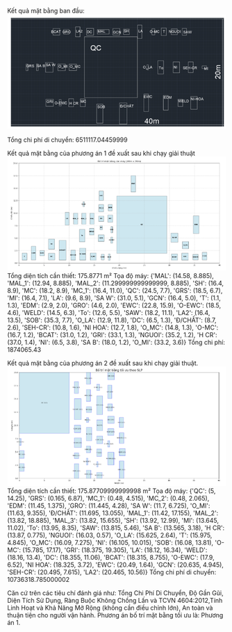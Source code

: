 Kết quả mặt bằng ban đầu:
![image alt](https://github.com/cbungvu963/Facility-Planning/blob/da06b4b50f4f306c7a12a19eef906601fe2c1036/Previous_Layout.png)

Tổng chi phí di chuyển: 6511117.04459999



Kết quả mặt bằng của phương án 1 đề xuất sau khi chạy giải thuật
![image alt](https://github.com/cbungvu963/Facility-Planning/blob/9aefa14a408d9fa9e286f51b989fc014bc659726/K%E1%BA%BFt%20qu%E1%BA%A3%20m%E1%BA%B7t%20b%E1%BA%B1ng%20c%E1%BB%A7a%20ph%C6%B0%C6%A1ng%20%C3%A1n%201%20%C4%91%E1%BB%81%20xu%E1%BA%A5t%20sau%20khi%20ch%E1%BA%A1y%20gi%E1%BA%A3i%20thu%E1%BA%ADt.png)
Tổng diện tích cần thiết: 175.8771 m²
Tọa độ máy: {'MAL': (14.58, 8.885), 'MAL_1': (12.94, 8.885), 'MAL_2': (11.299999999999999, 8.885), 'SH': (16.4, 8.9), 'MC': (18.2, 8.9), 'MC_1': (16.4, 11.0), 'QC': (24.5, 7.7), 'GRS': (18.5, 6.7), 'MI': (16.4, 7.1), 'LA': (9.6, 8.9), 'SA W': (31.0, 5.1), 'GCN': (16.4, 5.0), 'T': (1.1, 1.3), 'EDM': (2.9, 2.0), 'GRO': (4.6, 2.0), 'EWC': (22.8, 15.9), 'O-EWC': (18.5, 4.6), 'WELD': (14.5, 6.3), 'To': (12.6, 5.5), 'SAW': (18.2, 11.1), 'LA2': (16.4, 13.5), 'SOB': (35.3, 7.7), 'O_LA': (12.9, 11.8), 'DC': (6.5, 1.3), 'Đ/CHẤT': (8.7, 2.6), 'SEH-CR': (10.8, 1.6), 'NI HOA': (12.7, 1.8), 'O_MC': (14.8, 1.3), 'O-MC': (16.7, 1.2), 'BCAT': (31.0, 1.2), 'GRI': (33.1, 1.3), 'NGUOI': (35.2, 1.2), 'H CR': (37.0, 1.4), 'NI': (6.5, 3.8), 'SA B': (18.0, 1.2), 'O_MI': (33.2, 3.6)}
Tổng chi phí: 1874065.43


Kết quả mặt bằng của phương án 2 đề xuất sau khi chạy giải thuật.
![image alt](https://github.com/cbungvu963/Facility-Planning/blob/da06b4b50f4f306c7a12a19eef906601fe2c1036/K%E1%BA%BFt%20qu%E1%BA%A3%20m%E1%BA%B7t%20b%E1%BA%B1ng%20c%E1%BB%A7a%20ph%C6%B0%C6%A1ng%20%C3%A1n%202%20%C4%91%E1%BB%81%20xu%E1%BA%A5t%20sau%20khi%20ch%E1%BA%A1y%20gi%E1%BA%A3i%20thu%E1%BA%ADt..png)
Tổng diện tích cần thiết: 175.87709999999998 m²
Tọa độ máy: {'QC': (5, 14.25), 'GRS': (0.165, 6.87), 'MC_1': (0.48, 4.515), 'MC_2': (0.48, 2.065), 'EDM': (11.45, 1.375), 'GRO': (11.445, 4.28), 'SA W': (11.7, 6.725), 'O_MI': (11.63, 9.355), 'Đ/CHẤT': (11.695, 13.055), 'MAL_1': (11.42, 17.155), 'MAL_2': (13.82, 18.885), 'MAL_3': (13.82, 15.655), 'SH': (13.92, 12.99), 'MI': (13.645, 11.02), 'To': (13.95, 8.35), 'SAW': (13.815, 5.46), 'SA B': (13.565, 3.18), 'H CR': (13.87, 0.775), 'NGUOI': (16.03, 0.57), 'O_LA': (15.625, 2.64), 'T': (15.975, 4.845), 'O_MC': (16.09, 7.275), 'NI': (16.105, 10.015), 'SOB': (16.08, 13.81), 'O-MC': (15.785, 17.17), 'GRI': (18.375, 19.305), 'LA': (18.12, 16.34), 'WELD': (18.16, 13.4), 'DC': (18.355, 11.06), 'BCAT': (18.315, 8.755), 'O-EWC': (17.9, 6.52), 'NI HOA': (18.325, 3.72), 'EWC': (20.49, 1.64), 'GCN': (20.635, 4.945), 'SEH-CR': (20.495, 7.615), 'LA2': (20.465, 10.56)}
Tổng chi phí di chuyển: 10736318.785000002

Căn cứ trên các tiêu chí đánh giá như: Tổng Chi Phí Di Chuyển, Độ Gần Gũi, Diện Tích Sử Dụng, Ràng Buộc Không Chồng Lấn và TCVN 4604:2012,Tính Linh Hoạt và Khả Năng Mở Rộng 
(không cần điều chỉnh lớn), An toàn và thuận tiện cho người vận hành. 
Phương án bố trí mặt bằng tối ưu là: Phương án 1.
